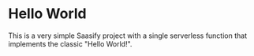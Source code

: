 # Hello World

This is a very simple Saasify project with a single serverless function that implements the classic "Hello World!".
